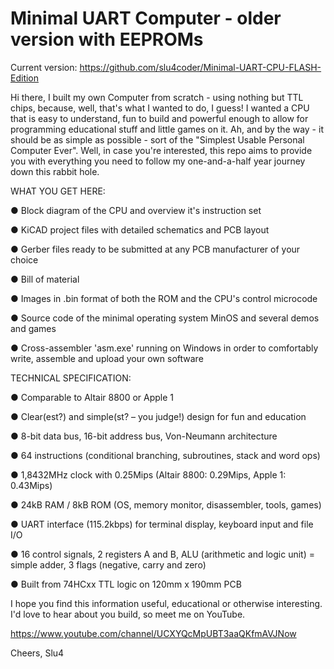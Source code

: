 # Minimal UART Computer - older version with EEPROMs

Current version: https://github.com/slu4coder/Minimal-UART-CPU-FLASH-Edition

Hi there, I built my own Computer from scratch - using nothing but TTL chips, because, well, that's what I wanted to do, I guess! I wanted
a CPU that is easy to understand, fun to build and powerful enough to allow for programming educational stuff and little games on it.
Ah, and by the way - it should be as simple as possible - sort of the "Simplest Usable Personal Computer Ever". Well, in case you're
interested, this repo aims to provide you with everything you need to follow my one-and-a-half year journey down this rabbit hole. 


WHAT YOU GET HERE:

  ● Block diagram of the CPU and overview it's instruction set

  ● KiCAD project files with detailed schematics and PCB layout

  ● Gerber files ready to be submitted at any PCB manufacturer of your choice

  ● Bill of material

  ● Images in .bin format of both the ROM and the CPU's control microcode

  ● Source code of the minimal operating system MinOS and several demos and games

  ● Cross-assembler 'asm.exe' running on Windows in order to comfortably write, assemble and upload your own software


TECHNICAL SPECIFICATION:

  ● Comparable to Altair 8800 or Apple 1

  ● Clear(est?) and simple(st? – you judge!) design for fun and education

  ● 8-bit data bus, 16-bit address bus, Von-Neumann architecture

  ● 64 instructions (conditional branching, subroutines, stack and word ops)

  ● 1,8432MHz clock with 0.25Mips (Altair 8800: 0.29Mips, Apple 1: 0.43Mips)

  ● 24kB RAM / 8kB ROM (OS, memory monitor, disassembler, tools, games)

  ● UART interface (115.2kbps) for terminal display, keyboard input and file I/O

  ● 16 control signals, 2 registers A and B, ALU (arithmetic and logic unit) = simple adder, 3 flags (negative, carry and zero)

  ● Built from 74HCxx TTL logic on 120mm x 190mm PCB


I hope you find this information useful, educational or otherwise interesting. I'd love to hear about you build, so meet me on YouTube.

https://www.youtube.com/channel/UCXYQcMpUBT3aaQKfmAVJNow

Cheers,
Slu4
